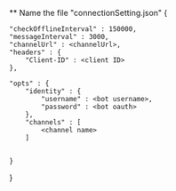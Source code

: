 
** Name the file "connectionSetting.json"
{
    
    "checkOfflineInterval" : 150000,
    "messageInterval" : 3000,
    "channelUrl" : <channelUrl>,
    "headers" : {
        "Client-ID" : <client ID>
    },

    "opts" : {
        "identity" : {
            "username" : <bot username>,
            "password" : <bot oauth>
        },
        "channels" : [
            <channel name>
        ]

        
    }

}